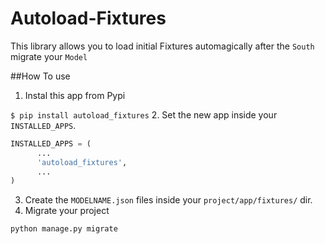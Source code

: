 Autoload-Fixtures
====================

This library allows you to load initial Fixtures automagically after the `South` migrate your `Model`


##How To use
1.  Instal this app from Pypi

  `$ pip install autoload_fixtures`
2.   Set the new app inside your `INSTALLED_APPS`.

  ```python
  INSTALLED_APPS = (
        ...
        'autoload_fixtures',
        ...
  )
  ```
3.  Create the `MODELNAME.json` files inside your `project/app/fixtures/` dir.
4.  Migrate your project

  `python manage.py migrate`
